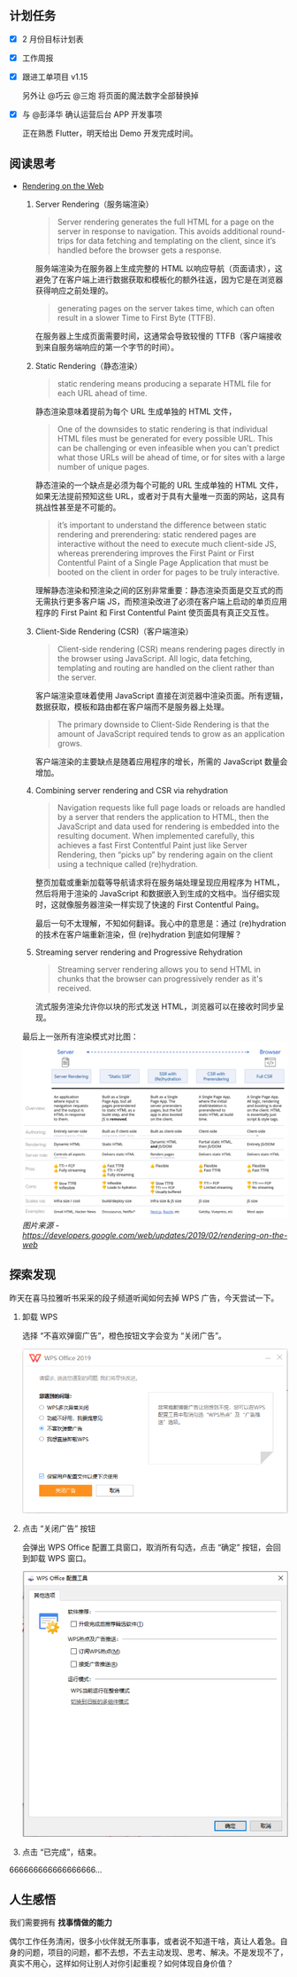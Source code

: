 ## 计划任务

* [x] 2 月份目标计划表

* [x] 工作周报

* [x] 跟进工单项目 v1.15

	另外让 @巧云 @三炮 将页面的魔法数字全部替换掉

* [x] 与 @彭泽华 确认运营后台 APP 开发事项

	正在熟悉 Flutter，明天给出 Demo 开发完成时间。

## 阅读思考

* [Rendering on the Web](https://developers.google.com/web/updates/2019/02/rendering-on-the-web)

	1. Server Rendering（服务端渲染）

		> Server rendering generates the full HTML for a page on the server in response to navigation. This avoids additional round-trips for data fetching and templating on the client, since it’s handled before the browser gets a response.

		服务端渲染为在服务器上生成完整的 HTML 以响应导航（页面请求），这避免了在客户端上进行数据获取和模板化的额外往返，因为它是在浏览器获得响应之前处理的。

		> generating pages on the server takes time, which can often result in a slower Time to First Byte (TTFB).

		在服务器上生成页面需要时间，这通常会导致较慢的 TTFB（客户端接收到来自服务端响应的第一个字节的时间）。

	2. Static Rendering（静态渲染）

		> static rendering means producing a separate HTML file for each URL ahead of time.

		静态渲染意味着提前为每个 URL 生成单独的 HTML 文件，

		> One of the downsides to static rendering is that individual HTML files must be generated for every possible URL. This can be challenging or even infeasible when you can't predict what those URLs will be ahead of time, or for sites with a large number of unique pages.

		静态渲染的一个缺点是必须为每个可能的 URL 生成单独的 HTML 文件，如果无法提前预知这些 URL，或者对于具有大量唯一页面的网站，这具有挑战性甚至是不可能的。

		> it’s important to understand the difference between static rendering and prerendering: static rendered pages are interactive without the need to execute much client-side JS, whereas prerendering improves the First Paint or First Contentful Paint of a Single Page Application that must be booted on the client in order for pages to be truly interactive.

		理解静态渲染和预渲染之间的区别非常重要：静态渲染页面是交互式的而无需执行更多客户端 JS，而预渲染改进了必须在客户端上启动的单页应用程序的 First Paint 和 First Contentful Paint 使页面具有真正交互性。

	3. Client-Side Rendering (CSR)（客户端渲染）

		> Client-side rendering (CSR) means rendering pages directly in the browser using JavaScript. All logic, data fetching, templating and routing are handled on the client rather than the server.

		客户端渲染意味着使用 JavaScript 直接在浏览器中渲染页面。所有逻辑，数据获取，模板和路由都在客户端而不是服务器上处理。

		> The primary downside to Client-Side Rendering is that the amount of JavaScript required tends to grow as an application grows.

		客户端渲染的主要缺点是随着应用程序的增长，所需的 JavaScript 数量会增加。

	4. Combining server rendering and CSR via rehydration

		> Navigation requests like full page loads or reloads are handled by a server that renders the application to HTML, then the JavaScript and data used for rendering is embedded into the resulting document. When implemented carefully, this achieves a fast First Contentful Paint just like Server Rendering, then “picks up” by rendering again on the client using a technique called (re)hydration. 

		整页加载或重新加载等导航请求将在服务端处理呈现应用程序为 HTML，然后将用于渲染的 JavaScript 和数据嵌入到生成的文档中。当仔细实现时，这就像服务器渲染一样实现了快速的 First Contentful Paing。

		最后一句不太理解，不知如何翻译。我心中的意思是：通过 (re)hydration 的技术在客户端重新渲染，但 (re)hydration 到底如何理解？

	5. Streaming server rendering and Progressive Rehydration

		> Streaming server rendering allows you to send HTML in chunks that the browser can progressively render as it's received.

		流式服务渲染允许你以块的形式发送 HTML，浏览器可以在接收时同步呈现。

	最后上一张所有渲染模式对比图：
	![](./assets/infographic.png)
	*图片来源 - https://developers.google.com/web/updates/2019/02/rendering-on-the-web*

## 探索发现

昨天在喜马拉雅听书采采的段子频道听闻如何去掉 WPS 广告，今天尝试一下。

1. 卸载 WPS

	选择 “不喜欢弹窗广告”，橙色按钮文字会变为 “关闭广告”。

	![](./assets/20190218091817.png)

2. 点击 “关闭广告” 按钮

	会弹出 WPS Office 配置工具窗口，取消所有勾选，点击 “确定” 按钮，会回到卸载 WPS 窗口。

	![](./assets/20190218091852.png)

3. 点击 “已完成”，结束。

666666666666666666...

## 人生感悟

我们需要拥有 **找事情做的能力**

偶尔工作任务清闲，很多小伙伴就无所事事，或者说不知道干啥，真让人着急。自身的问题，项目的问题，都不去想，不去主动发现、思考、解决。不是发现不了，真实不用心，这样如何让别人对你引起重视？如何体现自身价值？
